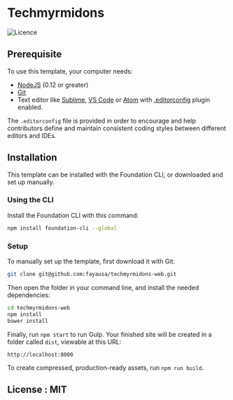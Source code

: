 # Techmyrmidons

![Licence](https://img.shields.io/dub/l/vibe-d.svg)

## Prerequisite

To use this template, your computer needs:

- [NodeJS](https://nodejs.org/en/) (0.12 or greater)
- [Git](https://git-scm.com/)
- Text editor like [Sublime](https://www.sublimetext.com/), [VS Code](https://code.visualstudio.com/) or [Atom](https://atom.io/) with [.editorconfig](http://editorconfig.org/) plugin enabled.

The `.editorconfig` file is provided in order to encourage and help contributors define and maintain consistent coding styles between different editors and IDEs.

## Installation

This template can be installed with the Foundation CLI, or downloaded and set up manually.

### Using the CLI

Install the Foundation CLI with this command:

```bash
npm install foundation-cli --global
```

### Setup

To manually set up the template, first download it with Git:

```bash
git clone git@github.com:fayausa/techmyrmidons-web.git
```

Then open the folder in your command line, and install the needed dependencies:

```bash
cd techmyrmidons-web
npm install
bower install
```

Finally, run `npm start` to run Gulp. Your finished site will be created in a folder called `dist`, viewable at this URL:

```
http://localhost:8000
```

To create compressed, production-ready assets, run `npm run build`.

## License : MIT
